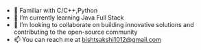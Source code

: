- 🔭 Familiar with C/C++,Python 
- 🌱 I’m currently learning Java Full Stack
- 👯 I’m looking to collaborate on building innovative solutions and contributing to the open-source community
- 📫 You can reach me at bishtsakshi1012@gmail.com
  

